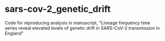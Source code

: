 # sars-cov-2_genetic_drift
 Code for reproducing analysis in manuscript, "Lineage frequency time series reveal elevated levels of genetic drift in SARS-CoV-2 transmission in England"
